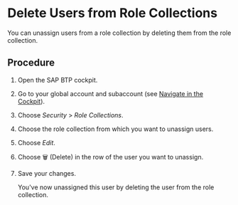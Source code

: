 <!-- loio4f8a242839a947f9a6f379650480c776 -->

<link rel="stylesheet" type="text/css" href="../css/sap-icons.css"/>

# Delete Users from Role Collections

You can unassign users from a role collection by deleting them from the role collection.



## Procedure

1.  Open the SAP BTP cockpit.

2.  Go to your global account and subaccount \(see [Navigate in the Cockpit](navigate-in-the-cockpit-0874895.md)\).

3.  Choose *Security* \> *Role Collections*.

4.  Choose the role collection from which you want to unassign users.

5.  Choose *Edit*.

6.  Choose :wastebasket: \(Delete\) in the row of the user you want to unassign.

7.  Save your changes.

    You've now unassigned this user by deleting the user from the role collection.


